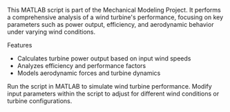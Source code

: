 This MATLAB script is part of the Mechanical Modeling Project. It performs a comprehensive analysis of a wind turbine's performance, focusing on key parameters such as power output, efficiency, and aerodynamic behavior under varying wind conditions.

Features
* Calculates turbine power output based on input wind speeds
* Analyzes efficiency and performance factors
* Models aerodynamic forces and turbine dynamics

Run the script in MATLAB to simulate wind turbine performance. Modify input parameters within the script to adjust for different wind conditions or turbine configurations.
